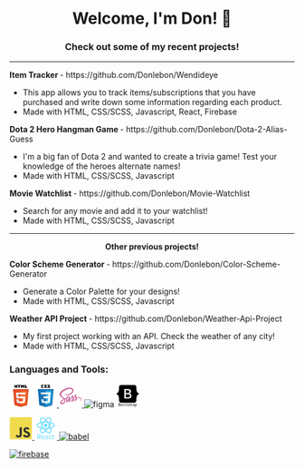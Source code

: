 <h1 align="center">Welcome, I'm Don! 🤙 </h1>


<h3 align="center"><strong>Check out some of my recent projects! </strong></h3>

<hr>

<p align = "left"> 
<strong> Item Tracker </strong> - https://github.com/Donlebon/Wendideye
</p>

<ul> 
<li>This app allows you to track items/subscriptions that you have purchased and write down some information regarding each product.</li>
<li>Made with HTML, CSS/SCSS, Javascript, React, Firebase </li>
</ul>

<p align = "left">
<strong> Dota 2 Hero Hangman Game </strong> - 
https://github.com/Donlebon/Dota-2-Alias-Guess
</p>

<ul> 
<li>I'm a big fan of Dota 2 and wanted to create a trivia game! Test your knowledge of the heroes alternate names! </li>
<li>Made with HTML, CSS/SCSS, Javascript </li>
</ul>

<p align = "left">
<strong> Movie Watchlist </strong> - 
https://github.com/Donlebon/Movie-Watchlist
</p>


<ul> 
<li>Search for any movie and add it to your watchlist!</li>
<li>Made with HTML, CSS/SCSS, Javascript </li>
</ul>

<hr>

<p align = "center">
<strong> Other previous projects! </strong>
</p>

<p align = "left">
<strong> Color Scheme Generator </strong> - 
https://github.com/Donlebon/Color-Scheme-Generator
</p>


<ul> 
<li>Generate a Color Palette for your designs!</li>
<li>Made with HTML, CSS/SCSS, Javascript </li>
</ul>

<p align = "left">
<strong> Weather API Project </strong> - 
https://github.com/Donlebon/Weather-Api-Project
</p>


<ul> 
<li>My first project working with an API. Check the weather of any city! </li>
<li>Made with HTML, CSS/SCSS, Javascript </li>
</ul>


<h3 align="left">Languages and Tools:</h3>


<img src="https://raw.githubusercontent.com/devicons/devicon/master/icons/html5/html5-original-wordmark.svg" alt="html5" width="40" height="40"/> </a> <a href="https://developer.mozilla.org/en-US/docs/Web/JavaScript" target="_blank" rel="noreferrer"> <img src="https://raw.githubusercontent.com/devicons/devicon/master/icons/css3/css3-original-wordmark.svg" alt="css3" width="40" height="40"/> </a> <a href="https://www.figma.com/" target="_blank" rel="noreferrer"> <img src="https://raw.githubusercontent.com/devicons/devicon/master/icons/sass/sass-original.svg" alt="sass" width="40" height="40"/> </a> <img src="https://www.vectorlogo.zone/logos/figma/figma-icon.svg" alt="figma" width="40" height="40"/> </a> <a href="https://firebase.google.com/" target="_blank" rel="noreferrer"> 
<a href="https://getbootstrap.com" target="_blank" rel="noreferrer"> <img src="https://raw.githubusercontent.com/devicons/devicon/master/icons/bootstrap/bootstrap-plain-wordmark.svg" alt="bootstrap" width="40" height="40"/> </a></p>  <a href="https://www.w3schools.com/css/" target="_blank" rel="noreferrer"> <img src="https://raw.githubusercontent.com/devicons/devicon/master/icons/javascript/javascript-original.svg" alt="javascript" width="40" height="40"/> </a> <a href="https://nodejs.org" target="_blank" rel="noreferrer"> <img src="https://raw.githubusercontent.com/devicons/devicon/master/icons/react/react-original-wordmark.svg" alt="react" width="40" height="40"/> </a> <a href="https://sass-lang.com" target="_blank" rel="noreferrer"> <img src="https://www.vectorlogo.zone/logos/babeljs/babeljs-icon.svg" alt="babel" width="40" height="40"/> </a>

<p align="left"> <a href="https://babeljs.io/" target="_blank" rel="noreferrer"> <img src="https://www.vectorlogo.zone/logos/firebase/firebase-icon.svg" alt="firebase" width="40" height="40"/> </a> <a href="https://www.w3.org/html/" target="_blank" rel="noreferrer">











